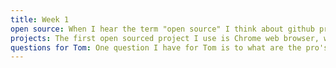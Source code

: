 ```yaml
---
title: Week 1
open source: When I hear the term "open source" I think about github projects where many people are contributing to them and projects that are basically open for anyone to look into the code and be able to contibute towards it. I think some advantages of open source projects is that the project is able to have many different eyes on it, from all over the world and I feel like having so many people and having so many different types of people to contrbute to the project is awesome and can really give the project the chance to go far. Another advantage of an open source project is that if there is a bug or something is wrong, instead of thinking that it is the owners responsibility to fix it, other contributers can also look into it and make the fix. So it is great that they have that capability. Some potential problems that I see with open source projects is the fact that all the code is out there in the open so there is the possibility that someone could just copy. Another problem is that it might be hard to get the project ino the direction that you're going for or to try to make it profitable in some case. 
projects: The first open sourced project I use is Chrome web browser, which is based off the open sourced project Chromium. It is a really awesome browser and since I have used it for so long, I now prefer to use it, over other browsers like Mozilla or Internet Explorer. The second open sourced project I use is GIMP which is like a Photoshop software but it is free. I would use this software a lot in the past for other courses when I did not want to pay to have Photoshop and it was a decent alternative to using Photoshop. The third open sourced software that I use is the VLC media player which is a media player you can download that allows you to play different types of video files, such as mkv feels. I use this, especially at my job in the Digital Studio at NYU, since we have to open various different types of media files and this software really makes that process easy. There are other alternative software, but since this one is free, it makes it easier to use. The fourth open sourced software that I use is Node.js which is a Javascript environment for executing JS code on the server side. I used this a lot in one of my previous electives and also at my internship. In terms of alternatives, I am not really aware of popular altneratives since it has become an industry standard. 
questions for Tom: One question I have for Tom is to what are the pro's and con's that he sees in the open source community and the second question is if he sees software development going towards more open sources projects in the future?
---
```



